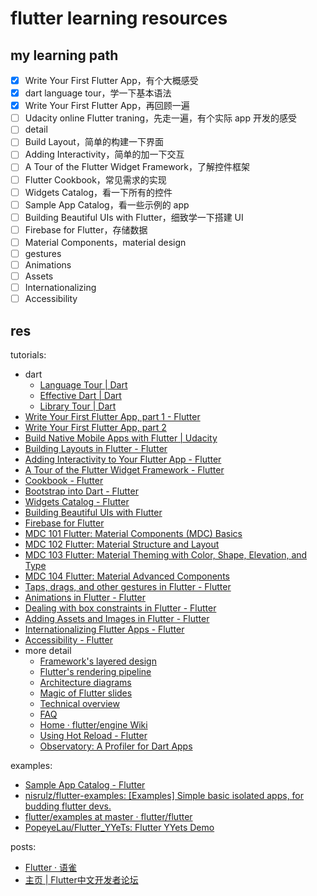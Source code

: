 # flutter learning resources

## my learning path

- [x] Write Your First Flutter App，有个大概感受
- [x] dart language tour，学一下基本语法
- [x] Write Your First Flutter App，再回顾一遍
- [ ] Udacity online Flutter traning，先走一遍，有个实际 app 开发的感受
- [ ] detail
- [ ] Build Layout，简单的构建一下界面
- [ ] Adding Interactivity，简单的加一下交互
- [ ] A Tour of the Flutter Widget Framework，了解控件框架
- [ ] Flutter Cookbook，常见需求的实现
- [ ] Widgets Catalog，看一下所有的控件
- [ ] Sample App Catalog，看一些示例的 app
- [ ] Building Beautiful UIs with Flutter，细致学一下搭建 UI
- [ ] Firebase for Flutter，存储数据
- [ ] Material Components，material design
- [ ] gestures
- [ ] Animations
- [ ] Assets
- [ ] Internationalizing
- [ ] Accessibility

## res

tutorials:

- dart
  - [Language Tour | Dart](https://www.dartlang.org/guides/language/language-tour)
  - [Effective Dart | Dart](https://www.dartlang.org/guides/language/effective-dart)
  - [Library Tour | Dart](https://www.dartlang.org/guides/libraries/library-tour)
- [Write Your First Flutter App, part 1 - Flutter](https://flutter.io/get-started/codelab/)
- [Write Your First Flutter App, part 2](https://codelabs.developers.google.com/codelabs/first-flutter-app-pt2/#0)
- [Build Native Mobile Apps with Flutter | Udacity](https://www.udacity.com/course/build-native-mobile-apps-with-flutter--ud905)
- [Building Layouts in Flutter - Flutter](https://flutter.io/tutorials/layout/)
- [Adding Interactivity to Your Flutter App - Flutter](https://flutter.io/tutorials/interactive/)
- [A Tour of the Flutter Widget Framework - Flutter](https://flutter.io/widgets-intro/)
- [Cookbook - Flutter](https://flutter.io/cookbook/)
- [Bootstrap into Dart - Flutter](https://flutter.io/bootstrap-into-dart/)
- [Widgets Catalog - Flutter](https://flutter.io/widgets/)
- [Building Beautiful UIs with Flutter](https://codelabs.developers.google.com/codelabs/flutter/#0)
- [Firebase for Flutter](https://codelabs.developers.google.com/codelabs/flutter-firebase/#0)
- [MDC 101 Flutter: Material Components (MDC) Basics](https://codelabs.developers.google.com/codelabs/mdc-101-flutter/)
- [MDC 102 Flutter: Material Structure and Layout](https://codelabs.developers.google.com/codelabs/mdc-102-flutter/)
- [MDC 103 Flutter: Material Theming with Color, Shape, Elevation, and Type](https://codelabs.developers.google.com/codelabs/mdc-103-flutter/)
- [MDC 104 Flutter: Material Advanced Components](https://codelabs.developers.google.com/codelabs/mdc-104-flutter/)
- [Taps, drags, and other gestures in Flutter - Flutter](https://flutter.io/gestures/)
- [Animations in Flutter - Flutter](https://flutter.io/animations/)
- [Dealing with box constraints in Flutter - Flutter](https://flutter.io/layout/)
- [Adding Assets and Images in Flutter - Flutter](https://flutter.io/assets-and-images/)
- [Internationalizing Flutter Apps - Flutter](https://flutter.io/tutorials/internationalization/)
- [Accessibility - Flutter](https://flutter.io/accessibility/)
- more detail
  - [Framework's layered design](https://www.youtube.com/watch?v=dkyY9WCGMi0)
  - [Flutter's rendering pipeline](https://www.youtube.com/watch?v=UUfXWzp0-DU)
  - [Architecture diagrams](https://docs.google.com/presentation/d/1cw7A4HbvM_Abv320rVgPVGiUP2msVs7tfGbkgdrTy0I/edit?usp=sharing)
  - [Magic of Flutter slides](https://docs.google.com/presentation/d/1B3p0kP6NV_XMOimRV09Ms75ymIjU5gr6GGIX74Om_DE/edit?usp=sharing)
  - [Technical overview](https://flutter.io/technical-overview)
  - [FAQ](https://flutter.io/faq/)
  - [Home · flutter/engine Wiki](https://github.com/flutter/engine/wiki)
  - [Using Hot Reload - Flutter](https://flutter.io/hot-reload/)
  - [Observatory: A Profiler for Dart Apps](https://dart-lang.github.io/observatory/)

examples:

- [Sample App Catalog - Flutter](https://flutter.io/catalog/samples/)
- [nisrulz/flutter-examples: [Examples] Simple basic isolated apps, for budding flutter devs.](https://github.com/nisrulz/flutter-examples)
- [flutter/examples at master · flutter/flutter](https://github.com/flutter/flutter/tree/master/examples)
- [PopeyeLau/Flutter_YYeTs: Flutter YYets Demo](https://github.com/PopeyeLau/Flutter_YYeTs)

posts:

- [Flutter · 语雀](https://www.yuque.com/xytech/flutter)
- [主页 | Flutter中文开发者论坛](http://flutter-dev.cn/)
